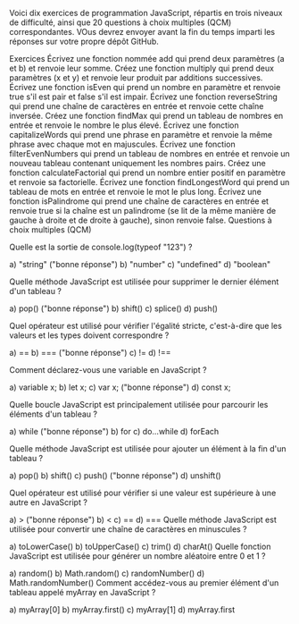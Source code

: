 Voici dix exercices de programmation JavaScript, répartis en trois niveaux de difficulté, ainsi que 20 questions à choix multiples (QCM) correspondantes. VOus devrez envoyer avant la fin du temps imparti les réponses sur votre propre dépôt GitHub.

Exercices
Écrivez une fonction nommée add qui prend deux paramètres (a et b) et renvoie leur somme.
Créez une fonction multiply qui prend deux paramètres (x et y) et renvoie leur produit par additions successives.
Écrivez une fonction isEven qui prend un nombre en paramètre et renvoie true s'il est pair et false s'il est impair.
Écrivez une fonction reverseString qui prend une chaîne de caractères en entrée et renvoie cette chaîne inversée.
Créez une fonction findMax qui prend un tableau de nombres en entrée et renvoie le nombre le plus élevé.
Écrivez une fonction capitalizeWords qui prend une phrase en paramètre et renvoie la même phrase avec chaque mot en majuscules.
Écrivez une fonction filterEvenNumbers qui prend un tableau de nombres en entrée et renvoie un nouveau tableau contenant uniquement les nombres pairs.
Créez une fonction calculateFactorial qui prend un nombre entier positif en paramètre et renvoie sa factorielle.
Écrivez une fonction findLongestWord qui prend un tableau de mots en entrée et renvoie le mot le plus long.
Écrivez une fonction isPalindrome qui prend une chaîne de caractères en entrée et renvoie true si la chaîne est un palindrome (se lit de la même manière de gauche à droite et de droite à gauche), sinon renvoie false.
Questions à choix multiples (QCM)

Quelle est la sortie de console.log(typeof "123") ?

a) "string" ("bonne réponse")
b) "number"
c) "undefined"
d) "boolean"

Quelle méthode JavaScript est utilisée pour supprimer le dernier élément d'un tableau ?

a) pop() ("bonne réponse")
b) shift()
c) splice()
d) push()

Quel opérateur est utilisé pour vérifier l'égalité stricte, c'est-à-dire que les valeurs et les types doivent correspondre ?

a) ==
b) === ("bonne réponse")
c) !=
d) !==

Comment déclarez-vous une variable en JavaScript ?

a) variable x;
b) let x;
c) var x; ("bonne réponse")
d) const x;

Quelle boucle JavaScript est principalement utilisée pour parcourir les éléments d'un tableau ?

a) while ("bonne réponse")
b) for
c) do...while
d) forEach

Quelle méthode JavaScript est utilisée pour ajouter un élément à la fin d'un tableau ?

a) pop()
b) shift()
c) push() ("bonne réponse")
d) unshift()

Quel opérateur est utilisé pour vérifier si une valeur est supérieure à une autre en JavaScript ?

a) > ("bonne réponse")
b) <
c) ==
d) ===
Quelle méthode JavaScript est utilisée pour convertir une chaîne de caractères en minuscules ?

a) toLowerCase()
b) toUpperCase()
c) trim()
d) charAt()
Quelle fonction JavaScript est utilisée pour générer un nombre aléatoire entre 0 et 1 ?

a) random()
b) Math.random()
c) randomNumber()
d) Math.randomNumber()
Comment accédez-vous au premier élément d'un tableau appelé myArray en JavaScript ?

a) myArray[0]
b) myArray.first()
c) myArray[1]
d) myArray.first